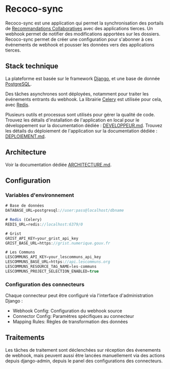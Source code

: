 # Recoco-sync

Recoco-sync est une application qui permet la synchronisation des portails de [Recommandations Collaboratives](https://github.com/betagouv/recommandations-collaboratives) avec des applications tierces. Un webhook permet de notifier des modifications apportées sur les dossiers. Recoco-sync permet de créer une configuration pour s'abonner à ces événements de webhook et pousser les données vers des applications tierces.

## Stack technique

La plateforme est basée sur le framework [Django](https://www.djangoproject.com/), et une base de donnée [PostgreSQL](https://www.postgresql.org/).

Des tâches asynchrones sont déployées, notamment pour traiter les événements entrants du webhook. La librairie [Celery](https://docs.celeryq.dev/en/stable/getting-started/introduction.html) est utilisée pour cela, avec [Redis](https://redis.io/fr/).

Plusieurs outils et processus sont utilisés pour gérer la qualité de code. Trouvez les détails d'installation de l'application en local pour le développement sur la documentation dédiée : [DEVELOPPEUR.md](doc/DEVELOPPEUR.md). Trouvez les détails du déploiement de l'application sur la documentation dédiée : [DEPLOIEMENT.md](doc/DEPLOIEMENT.md).

## Architecture

Voir la documentation dédiée [ARCHITECTURE.md](doc/ARCHITECTURE.md).

## Configuration

### Variables d'environnement

```js
# Base de données
DATABASE_URL=postgresql://user:pass@localhost/dbname

# Redis (Celery)
REDIS_URL=redis://localhost:6379/0

# Grist
GRIST_API_KEY=your_grist_api_key
GRIST_BASE_URL=https://grist.numerique.gouv.fr

# Les Communs
LESCOMMUNS_API_KEY=your_lescommuns_api_key
LESCOMMUNS_BASE_URL=https://api.lescommuns.org
LESCOMMUNS_RESOURCE_TAG_NAME=les-communs
LESCOMMUNS_PROJECT_SELECTION_ENABLED=true
```

### Configuration des connecteurs

Chaque connecteur peut être configuré via l'interface d'administration Django :

- Webhook Config: Configuration du webhook source
- Connector Config: Paramètres spécifiques au connecteur
- Mapping Rules: Règles de transformation des données

## Traitements

Les tâches de traitement sont déclenchées sur réception des évenements de webhook, mais peuvent aussi être lancées manuellement via des actions depuis django-admin, depuis le panel des configurations des connecteurs.
